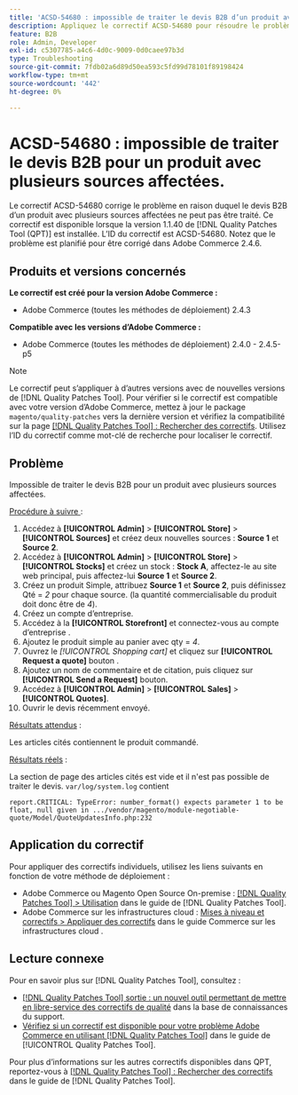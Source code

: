 ```yaml
---
title: 'ACSD-54680 : impossible de traiter le devis B2B d’un produit avec plusieurs sources affectées'
description: Appliquez le correctif ACSD-54680 pour résoudre le problème d’Adobe Commerce en raison duquel le devis B2B d’un produit avec plusieurs sources affectées ne peut pas être traité.
feature: B2B
role: Admin, Developer
exl-id: c5307785-a4c6-4d0c-9009-0d0caee97b3d
type: Troubleshooting
source-git-commit: 7fdb02a6d89d50ea593c5fd99d78101f89198424
workflow-type: tm+mt
source-wordcount: '442'
ht-degree: 0%

---
```


# ACSD-54680 : impossible de traiter le devis B2B pour un produit avec plusieurs sources affectées.

Le correctif ACSD-54680 corrige le problème en raison duquel le devis B2B d’un produit avec plusieurs sources affectées ne peut pas être traité. Ce correctif est disponible lorsque la version 1.1.40 de [!DNL Quality Patches Tool (QPT)] est installée. L’ID du correctif est ACSD-54680. Notez que le problème est planifié pour être corrigé dans Adobe Commerce 2.4.6.

## Produits et versions concernés

**Le correctif est créé pour la version Adobe Commerce :**

* Adobe Commerce (toutes les méthodes de déploiement) 2.4.3

**Compatible avec les versions d’Adobe Commerce :**

* Adobe Commerce (toutes les méthodes de déploiement) 2.4.0 - 2.4.5-p5

>[!NOTE]
>
>Le correctif peut s’appliquer à d’autres versions avec de nouvelles versions de [!DNL Quality Patches Tool]. Pour vérifier si le correctif est compatible avec votre version d’Adobe Commerce, mettez à jour le package `magento/quality-patches` vers la dernière version et vérifiez la compatibilité sur la page [[!DNL Quality Patches Tool] : Rechercher des correctifs](https://experienceleague.adobe.com/tools/commerce-quality-patches/index.html?lang=fr). Utilisez l’ID du correctif comme mot-clé de recherche pour localiser le correctif.

## Problème

Impossible de traiter le devis B2B pour un produit avec plusieurs sources affectées.

<u>Procédure à suivre </u> :

1. Accédez à **[!UICONTROL Admin]** > **[!UICONTROL Store]** > **[!UICONTROL Sources]** et créez deux nouvelles sources : **Source 1** et **Source 2**.
1. Accédez à **[!UICONTROL Admin]** > **[!UICONTROL Store]** > **[!UICONTROL Stocks]** et créez un stock : **Stock A**, affectez-le au site web principal, puis affectez-lui **Source 1** et **Source 2**.
1. Créez un produit Simple, attribuez **Source 1** et **Source 2**, puis définissez Qté = *2* pour chaque source. (la quantité commercialisable du produit doit donc être de *4*).
1. Créez un compte d’entreprise.
1. Accédez à la **[!UICONTROL Storefront]** et connectez-vous au compte d’entreprise .
1. Ajoutez le produit simple au panier avec qty = *4*.
1. Ouvrez le *[!UICONTROL Shopping cart]* et cliquez sur **[!UICONTROL Request a quote]** bouton .
1. Ajoutez un nom de commentaire et de citation, puis cliquez sur **[!UICONTROL Send a Request]** bouton.
1. Accédez à **[!UICONTROL Admin]** > **[!UICONTROL Sales]** > **[!UICONTROL Quotes]**.
1. Ouvrir le devis récemment envoyé.

<u>Résultats attendus</u> :

Les articles cités contiennent le produit commandé.

<u>Résultats réels</u> :

La section de page des articles cités est vide et il n&#39;est pas possible de traiter le devis.
`var/log/system.log` contient

```
report.CRITICAL: TypeError: number_format() expects parameter 1 to be float, null given in .../vendor/magento/module-negotiable-quote/Model/QuoteUpdatesInfo.php:232
```

## Application du correctif

Pour appliquer des correctifs individuels, utilisez les liens suivants en fonction de votre méthode de déploiement :

* Adobe Commerce ou Magento Open Source On-premise : [[!DNL Quality Patches Tool] > Utilisation](/help/tools/quality-patches-tool/usage.md) dans le guide de [!DNL Quality Patches Tool].
* Adobe Commerce sur les infrastructures cloud : [Mises à niveau et correctifs > Appliquer des correctifs](https://experienceleague.adobe.com/docs/commerce-cloud-service/user-guide/develop/upgrade/apply-patches.html?lang=fr) dans le guide Commerce sur les infrastructures cloud .

## Lecture connexe

Pour en savoir plus sur [!DNL Quality Patches Tool], consultez :

* [[!DNL Quality Patches Tool] sortie : un nouvel outil permettant de mettre en libre-service des correctifs de qualité](https://experienceleague.adobe.com/fr/docs/commerce-operations/tools/quality-patches-tool/quality-patches-tool-to-self-serve-quality-patches) dans la base de connaissances du support.
* [Vérifiez si un correctif est disponible pour votre problème Adobe Commerce en utilisant [!DNL Quality Patches Tool]](/help/tools/quality-patches-tool/patches-available-in-qpt/check-patch-for-magento-issue-with-magento-quality-patches.md) dans le guide de [!UICONTROL Quality Patches Tool].


Pour plus d’informations sur les autres correctifs disponibles dans QPT, reportez-vous à [[!DNL Quality Patches Tool] : Rechercher des correctifs](https://experienceleague.adobe.com/tools/commerce-quality-patches/index.html?lang=fr) dans le guide de [!DNL Quality Patches Tool].
